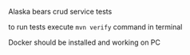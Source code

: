 Alaska bears crud service tests

to run tests execute `mvn verify` command in terminal 

Docker should be installed and working on PC 